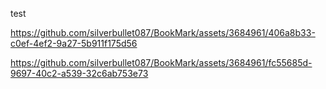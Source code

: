 test


https://github.com/silverbullet087/BookMark/assets/3684961/406a8b33-c0ef-4ef2-9a27-5b911f175d56




https://github.com/silverbullet087/BookMark/assets/3684961/fc55685d-9697-40c2-a539-32c6ab753e73

